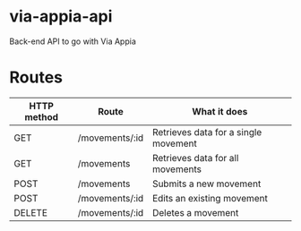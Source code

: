 # via-appia-api
Back-end API to go with Via Appia

# Routes

HTTP method | Route | What it does
---|---|---
GET | /movements/:id | Retrieves data for a single movement
GET | /movements | Retrieves data for all movements
POST | /movements | Submits a new movement
POST | /movements/:id | Edits an existing movement
DELETE | /movements/:id | Deletes a movement
